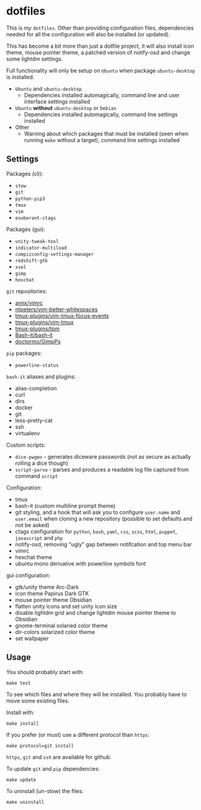 # dotfiles

This is *my* `dotfiles`. Other than providing configuration files, dependencies needed for all the configuration will also be installed (or updated).

This has become a bit more than just a dotfile project, it will also install icon theme, mouse pointer theme, a patched version of notify-osd and change some lightdm settings.

Full functionality will only be setup on `Ubuntu` when package `ubuntu-desktop` is installed.

+ `Ubuntu` and `ubuntu-desktop`
  + Dependencies installed automagically, command line and user interface settings installed
+ `Ubuntu` **without** `ubuntu-desktop` or `Debian`
  + Dependencies installed automagically, command line settings installed
+ Other
  + Warning about which packages that must be installed (seen when running `make` without a target), command line settings installed

## Settings

Packages (cli):

+ `stow`
+ `git`
+ `python-pip3`
+ `tmux`
+ `vim`
+ `exuberant-ctags`

Packages (gui):

+ `unity-tweak-tool`
+ `indicator-multiload`
+ `compizconfig-settings-manager`
+ `redshift-gtk`
+ `xsel`
+ `gimp`
+ `hexchat`

`git` repositories:

+ [amix/vimrc](https://github.com/amix/vimrc.git)
+ [ntpeters/vim-better-whitespaces](https://github.com/ntpeters/vim-better-whitespaces.git)
+ [tmux-plugins/vim-tmux-focus-events](https://github.com/tmux-plugins/vim-tmux-focus-events.git)
+ [tmux-plugins/vim-tmux](https://github.com/tmux-plugins/vim-tmux.git)
+ [tmux-plugins/tpm](https://github.com/tmux-plugins/tpm.git)
+ [Bash-it/bash-it](https://github.com/Bash-it/bash-it.git)
+ [doctormo/GimpPs](https://github.com/doctormo/GimpPs.git)

`pip` packages:

+ `powerline-status`

`bash-it` aliases and plugins:

+ alias-completion
+ curl
+ dirs
+ docker
+ git
+ less-pretty-cat
+ ssh
+ virtualenv

Custom scripts:

+ `dice-pwgen` - generates diceware passwords (not as secure as actually rolling a dice though)
+ `script-parse` - parses and produces a readable log file captured from command `script`

Configuration:

+ tmux
+ bash-it (custom multiline prompt theme)
+ git styling, and a hook that will ask you to configure `user.name` and `user.email` when cloning a new repository (possible to set defaults and not be asked)
+ ctags configuration for `python`, `bash`, `yaml`, `css`, `scss`, `html`, `puppet`, `javascript` and `php`
+ notify-osd, removing "ugly" gap between notifcation and top menu bar
+ vimrc
+ hexchat theme
+ ubuntu mono derivative with powerline symbols font

gui configuration:

+ gtk/unity theme Arc-Dark
+ icon theme Papirus Dark GTK
+ mouse pointer theme Obsidian
+ flatten unity icons and set unity icon size
+ disable lightdm grid and change lightdm mouse pointer theme to Obsidian
+ gnome-terminal solaried color theme
+ dir-colors solarized color theme
+ set wallpaper

## Usage
You should probably start with:

    make test

To see which files and where they will be installed. You probably have to move some existing files.

Install with:

    make install

If you prefer (or must) use a different protocol than `https`:

    make protocol=git install

`https`, `git` and `ssh` are available for github.

To update `git` and `pip` dependencies:

    make update

To uninstall (un-stow) the files:

    make uninstall

